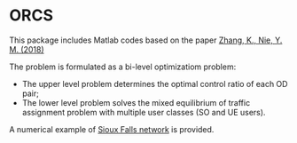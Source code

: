 # ORCS
  This package includes Matlab codes based on the paper
  [Zhang, K., Nie, Y. M. (2018)](https://www.sciencedirect.com/science/article/pii/S0968090X17303728) <br>
  
  The problem is formulated as a bi-level optimizatiom problem: <br>
  * The upper level problem determines the optimal control ratio of each OD pair; <br>
  * The lower level problem solves the mixed equilibrium of traffic assignment problem with multiple user classes (SO and UE users). <br>
  
  A numerical example of [Sioux Falls network](https://github.com/bstabler/TransportationNetworks) is provided.

